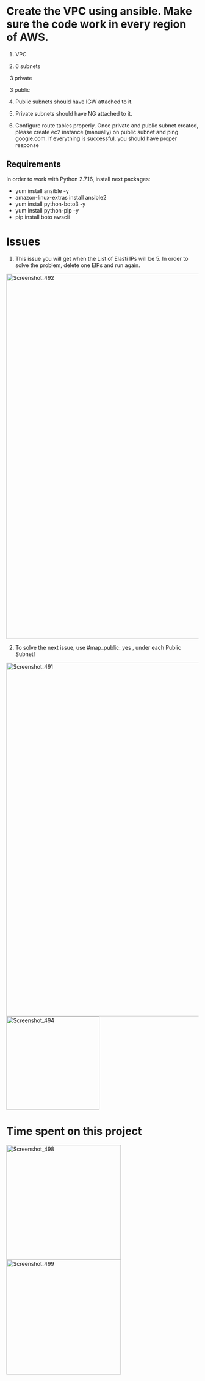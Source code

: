 Create the VPC using ansible. Make sure the code work in every region of AWS.  
==============================================================================
1. VPC 

2. 6 subnets 

   3 private  

   3 public  

4. Public subnets should have IGW attached to it.  

5. Private subnets should have NG attached to it.  


6. Configure route tables properly. Once private and public subnet created, please create ec2 instance (manually)
on public subnet and ping google.com. If everything is successful, you should have proper response 


Requirements
------------
In order to work with Python 2.7.16, install next packages:
* yum install ansible -y
* amazon-linux-extras install ansible2
* yum install python-boto3 -y
* yum install python-pip -y
*  pip install boto awscli





Issues 
=======
1)  This  issue you will get when the List of Elasti IPs will be 5. In order to solve the problem, delete one EIPs and run again.

<img width="954" alt="Screenshot_492" src="https://user-images.githubusercontent.com/13994900/80157006-e1e3b880-858a-11ea-8833-1b62cdc3e130.png">

2) To solve the next issue, use #map_public: yes , under each Public Subnet!
<img width="924" alt="Screenshot_491" src="https://user-images.githubusercontent.com/13994900/80157055-ffb11d80-858a-11ea-9e28-276768fd89b8.png">

<img width="244" alt="Screenshot_494" src="https://user-images.githubusercontent.com/13994900/80157606-2b80d300-858c-11ea-8a87-4f1b0ee8a178.png">
                              
 
Time spent on this project
===========================

<img width="300" alt="Screenshot_498" src="https://user-images.githubusercontent.com/13994900/80165677-87098b80-85a1-11ea-9bec-acbe1a6a21a9.png">

<img width="300" alt="Screenshot_499" src="https://user-images.githubusercontent.com/13994900/80165774-d8197f80-85a1-11ea-8249-56d30f4dc26a.png">
 
